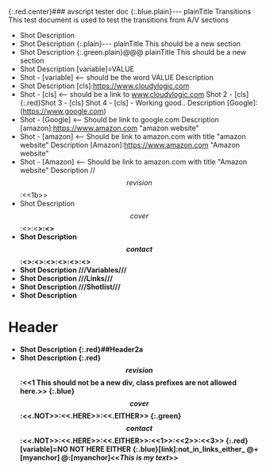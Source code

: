 {:.red.center}### avscript tester doc
{:.blue.plain}--- plainTitle Transitions
    This test document is used to test the transitions from A/V sections
- Shot
Description
- Shot
Description
{:.plain}--- plainTitle This should be a new section
- Shot
Description
{:.green.plain}@@@ plainTitle This should be a new section
- Shot
Description
[variable]=VALUE
- Shot - [variable] <-- should be the word VALUE
Description
- Shot
Description
[cls]:https://www.cloudylogic.com
- Shot - [cls] <-- should be a link to www.cloudylogic.com
    Shot 2 - [cls]
    {:.red}Shot 3 - [cls]
    Shot 4 - [cls] - Working good..
Description
[Google]:(https://www.google.com)
- Shot - [Google] <-- Should be link to google.com
Description
[amazon]:https://www.amazon.com "amazon website"
- Shot - [amazon] <-- Should be link to amazon.com with title "amazon website"
Description
[Amazon]:https://www.amazon.com "Amazon website"
- Shot - [Amazon] <-- Should be link to amazon.com with title "Amazon website"
Description
//$$revision$$:<<1b>>
- Shot
Description
$$cover$$:<<A>>:<<B>>:<<C>>
- Shot
Description
$$contact$$:<<A>>:<<B>>:<<C>>:<<D>>:<<E>>:<<F>>
- Shot
Description
///Variables///
- Shot
Description
///Links///
- Shot
Description
///Shotlist///
- Shot
Description
# Header
- Shot
Description
{:.red}##Header2a
- Shot
Description
{:.red}$$revision$$:<<1 This should not be a new div, class prefixes are not allowed here.>>
{:.blue}$$cover$$:<<.NOT>>:<<.HERE>>:<<.EITHER>>
{:.green}$$contact$$:<<.NOT>>:<<.HERE>>:<<.EITHER>>:<<1>>:<<2>>:<<3>>
{:.red}[variable]=NO NOT HERE EITHER
{:.blue}[link]:not_in_links_either_
@+[myanchor]
@:[myanchor]<<*This is my text*>>

